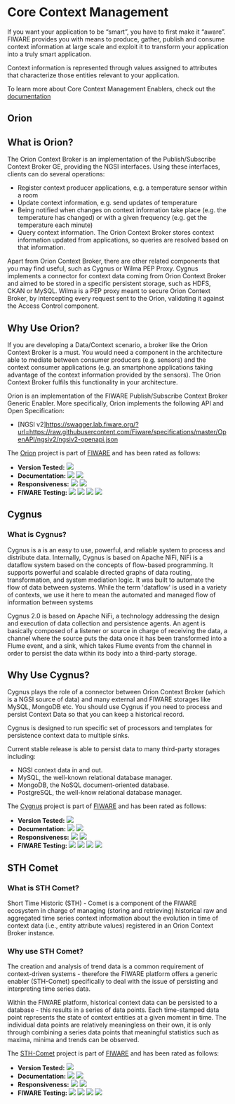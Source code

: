 
# Core Context Management

If you want your application to be “smart”, you have to first make it “aware”. FIWARE provides you with means to produce, gather, publish and consume context information at large scale and exploit it to transform your application into a truly smart application.

Context information is represented through values assigned to attributes that characterize those entities relevant to your application.

To learn more about Core Context Management Enablers, check out the [documentation](https://fiwaretourguide.readthedocs.io/en/latest/development-context-aware-applications/introduction/)


## Orion

## What is Orion?

The Orion Context Broker is an implementation of the Publish/Subscribe Context Broker GE, providing the NGSI interfaces. Using these interfaces, clients can do several operations:

* Register context producer applications, e.g. a temperature sensor within a room
* Update context information, e.g. send updates of temperature
* Being notified when changes on context information take place (e.g. the temperature has changed) or with a given frequency (e.g. get the temperature each minute)
* Query context information. The Orion Context Broker stores context information updated from applications, so queries are resolved based on that information.

Apart from Orion Context Broker, there are other related components that you may find useful, such as Cygnus or Wilma PEP Proxy. Cygnus implements a connector for context data coming from Orion Context Broker and aimed to be stored in a specific persistent storage, such as HDFS, CKAN or MySQL. Wilma is a PEP proxy meant to secure Orion Context Broker, by intercepting every request sent to the Orion, validating it against the Access Control component.


## Why Use Orion?

If you are developing a Data/Context scenario, a broker like the Orion Context Broker is a must. You would need a component in the architecture able to mediate between consumer producers (e.g. sensors) and the context consumer applications (e.g. an smartphone applications taking advantage of the context information provided by the sensors). The Orion Context Broker fulfils this functionality in your architecture.

Orion is an implementation of the FIWARE Publish/Subscribe Context Broker Generic Enabler. More specifically, Orion implements the following API and Open Specification:

* [NGSI v2]https://swagger.lab.fiware.org/?url=https://raw.githubusercontent.com/Fiware/specifications/master/OpenAPI/ngsiv2/ngsiv2-openapi.json



The [Orion](https://github.com/telefonicaid/fiware-orion.git) project is part of [FIWARE](http://fiware.org/) and has been rated as follows:

* **Version Tested:** ![ ](https://img.shields.io/badge/dynamic/json.svg?label=Version&url=https://jason-fox.github.io/Generic-Enablers/json/orion.json&query=$.version&colorB=blue)
* **Documentation:** ![ ](https://img.shields.io/badge/dynamic/json.svg?label=Completeness&url=https://jason-fox.github.io/Generic-Enablers/json/orion.json&query=$.docCompleteness&colorB=blue) ![ ](https://img.shields.io/badge/dynamic/json.svg?label=Usability&url=https://jason-fox.github.io/Generic-Enablers/json/orion.json&query=$.docSoundness&colorB=blue)
* **Responsiveness:** ![ ](https://img.shields.io/badge/dynamic/json.svg?label=Time%20to%20Respond&url=https://jason-fox.github.io/Generic-Enablers/json/orion.json&query=$.timeToCharge&colorB=blue) ![ ](https://img.shields.io/badge/dynamic/json.svg?label=Time%20to%20Fix&url=https://jason-fox.github.io/Generic-Enablers/json/orion.json&query=$.timeToFix&colorB=blue)
* **FIWARE Testing:** ![ ](https://img.shields.io/badge/dynamic/json.svg?label=Tests%20Passed&url=https://jason-fox.github.io/Generic-Enablers/json/orion.json&query=$.failureRate&colorB=blue)
![ ](https://img.shields.io/badge/dynamic/json.svg?label=Scalability&url=https://jason-fox.github.io/Generic-Enablers/json/orion.json&query=$.scalability&colorB=blue)
![ ](https://img.shields.io/badge/dynamic/json.svg?label=Performance&url=https://jason-fox.github.io/Generic-Enablers/json/orion.json&query=$.performance&colorB=blue)
![ ](https://img.shields.io/badge/dynamic/json.svg?label=Stability&url=https://jason-fox.github.io/Generic-Enablers/json/orion.json&query=$.stability&colorB=blue)


## Cygnus

### What is Cygnus?

Cygnus is a is an easy to use, powerful, and reliable system to process and distribute data. Internally, Cygnus is based on Apache NiFi, NiFi is a dataflow system based on the concepts of flow-based programming. It supports powerful and scalable directed graphs of data routing, transformation, and system mediation logic. It was built to automate the flow of data between systems. While the term 'dataflow' is used in a variety of contexts, we use it here to mean the automated and managed flow of information between systems


Cygnus 2.0 is based on Apache NiFi, a technology addressing the design and execution of data collection and persistence agents.
An agent is basically composed of a listener or source in charge of receiving the data, a channel where the source puts the data once it has been transformed into a Flume event, and a sink, which takes Flume events from the channel in order to persist the data within its body into a third-party storage.

## Why Use Cygnus?

Cygnus plays the role of a connector between Orion Context Broker (which is a NGSI source of data) and many external and FIWARE storages like MySQL, MongoDB etc. You should use Cygnus if you need to process and persist Context Data so that you can keep a historical record.


Cygnus is designed to run specific set of processors and templates for persistence context data to multiple sinks.

Current stable release is able to persist data to many  third-party storages including:

* NGSI context data in and out.
* MySQL, the well-known relational database manager.
* MongoDB, the NoSQL document-oriented database.
* PostgreSQL, the well-know relational database manager.




The [Cygnus](https://github.com/telefonicaid/fiware-cygnus.git)  project is part of [FIWARE](http://fiware.org/) and has been rated as follows:

* **Version Tested:** ![ ](https://img.shields.io/badge/dynamic/json.svg?label=Version&url=https://jason-fox.github.io/Generic-Enablers/json/cygnus.json&query=$.version&colorB=blue)
* **Documentation:** ![ ](https://img.shields.io/badge/dynamic/json.svg?label=Completeness&url=https://jason-fox.github.io/Generic-Enablers/json/cygnus.json&query=$.docCompleteness&colorB=blue) ![ ](https://img.shields.io/badge/dynamic/json.svg?label=Usability&url=https://jason-fox.github.io/Generic-Enablers/json/cygnus.json&query=$.docSoundness&colorB=blue)
* **Responsiveness:** ![ ](https://img.shields.io/badge/dynamic/json.svg?label=Time%20to%20Respond&url=https://jason-fox.github.io/Generic-Enablers/json/cygnus.json&query=$.timeToCharge&colorB=blue) ![ ](https://img.shields.io/badge/dynamic/json.svg?label=Time%20to%20Fix&url=https://jason-fox.github.io/Generic-Enablers/json/cygnus.json&query=$.timeToFix&colorB=blue)
* **FIWARE Testing:** ![ ](https://img.shields.io/badge/dynamic/json.svg?label=Tests%20Passed&url=https://jason-fox.github.io/Generic-Enablers/json/cygnus.json&query=$.failureRate&colorB=blue)
![ ](https://img.shields.io/badge/dynamic/json.svg?label=Scalability&url=https://jason-fox.github.io/Generic-Enablers/json/cygnus.json&query=$.scalability&colorB=blue)
![ ](https://img.shields.io/badge/dynamic/json.svg?label=Performance&url=https://jason-fox.github.io/Generic-Enablers/json/cygnus.json&query=$.performance&colorB=blue)
![ ](https://img.shields.io/badge/dynamic/json.svg?label=Stability&url=https://jason-fox.github.io/Generic-Enablers/json/cygnus.json&query=$.stability&colorB=blue)

## STH Comet

### What is STH Comet?

Short Time Historic (STH) - Comet is a component of the FIWARE ecosystem in charge of managing (storing and retrieving) historical raw and aggregated time series context information about the evolution in time of context data (i.e., entity attribute values) registered in an Orion Context Broker instance.


### Why use STH Comet?

The creation and analysis of trend data is a common requirement of context-driven systems - therefore the FIWARE platform offers a generic enabler (STH-Comet) specifically to deal with the issue of persisting and interpreting time series data.

Within the FIWARE platform, historical context data can be persisted to a database  - this results in a series of data points. Each time-stamped data point represents the state of context entities at a given moment in time. The individual data points are relatively meaningless on their own, it is only through combining a series data points that meaningful statistics such as maxima, minima and trends can be observed.

The [STH-Comet](https://github.com/telefonicaid/fiware-sth-comet.git) project is part of [FIWARE](http://fiware.org/) and has been rated as follows:

* **Version Tested:** ![ ](https://img.shields.io/badge/dynamic/json.svg?label=Version&url=https://jason-fox.github.io/Generic-Enablers/json/sth_comet.json&query=$.version&colorB=blue)
* **Documentation:** ![ ](https://img.shields.io/badge/dynamic/json.svg?label=Completeness&url=https://jason-fox.github.io/Generic-Enablers/json/sth_comet.json&query=$.docCompleteness&colorB=blue) ![ ](https://img.shields.io/badge/dynamic/json.svg?label=Usability&url=https://jason-fox.github.io/Generic-Enablers/json/sth_comet.json&query=$.docSoundness&colorB=blue)
* **Responsiveness:** ![ ](https://img.shields.io/badge/dynamic/json.svg?label=Time%20to%20Respond&url=https://jason-fox.github.io/Generic-Enablers/json/sth_comet.json&query=$.timeToCharge&colorB=blue) ![ ](https://img.shields.io/badge/dynamic/json.svg?label=Time%20to%20Fix&url=https://jason-fox.github.io/Generic-Enablers/json/sth_comet.json&query=$.timeToFix&colorB=blue)
* **FIWARE Testing:** ![ ](https://img.shields.io/badge/dynamic/json.svg?label=Tests%20Passed&url=https://jason-fox.github.io/Generic-Enablers/json/sth_comet.json&query=$.failureRate&colorB=blue)
![ ](https://img.shields.io/badge/dynamic/json.svg?label=Scalability&url=https://jason-fox.github.io/Generic-Enablers/json/sth_comet.json&query=$.scalability&colorB=blue)
![ ](https://img.shields.io/badge/dynamic/json.svg?label=Performance&url=https://jason-fox.github.io/Generic-Enablers/json/sth_comet.json&query=$.performance&colorB=blue)
![ ](https://img.shields.io/badge/dynamic/json.svg?label=Stability&url=https://jason-fox.github.io/Generic-Enablers/json/sth_comet.json&query=$.stability&colorB=blue)




